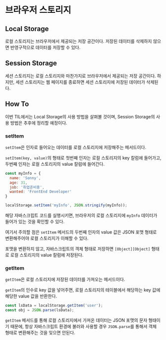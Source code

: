 # 브라우저 스토리지
## Local Storage

로컬 스토리지는 브라우저에서 제공되는 저장 공간이다. 저장된 데이터를 삭제하지 않으면 반영구적으로 데이터를 저장할 수 있다. 

## Session Storage

세션 스토리지는 로컬 스토리지와 마찬가지로 브라우저에서 제공되는 저장 공간이다. 하지만, 세션 스토리지는 웹 페이지를 종료하면 세션 스토리지에 저장된 데이터가 삭제된다.

## How To

이번 TIL에서는 Local Storage의 사용 방법을 살펴볼 것이며, Session Storage의 사용 방법은 추후에 정리할 예정이다.

### setItem

`setItem`은 인자로 들어오는 데이터를 로컬 스토리지에 저장해주는 메서드이다.

`setItem(key, value)`의 형태로 첫번째 인자는 로컬 스토리지의 key 칼럼에 들어가고, 두번째 인자는 로컬 스토리지의 value 칼럼에 들어간다.

```js
const myInfo = {
  name: 'Sonny',
  age: 31,
  job: '취업준비중',
  wanted: 'FrontEnd Developer'
}

localStorage.setItem('myInfo', JSON.stringify(myInfo));
```

해당 자바스크립트 코드를 실행시키면, 브라우저의 로컬 스토리지에 `myInfo` 데이터가 들어가 있는 것을 확인할 수 있다. 

여기서 주의할 점은 `setItem` 메서드의 두번째 인자의 value 값은 JSON 포맷 형태로 변환해주어야 로컬 스토리지가 이해할 수 있다. 

포맷을 변환하지 않고, 자바스크립트의 객체 형태로 저장하면 `[Object][Object]` 형태로 로컬 스토리지의 value 칼럼에 저장된다.

### getItem

`getItem`은 로컬 스토리지에 저장된 데이터를 가져오는 메서드이다.

`getItem`의 인수로 key 값을 넣어주면, 로컬 스토리지의 테이블에서 해당하는 key 값에 해당한 value 값을 반환한다.

```js
const lsData = localStorage.getItem('user');
const obj = JSON.parse(lsData);
```

`getItem` 메서드를 통해 로컬 스토리지에서 가져온 데이터는 JSON 포맷의 문자 형태이기 때문에, 항상 자바스크립트 환경에 불러와 사용할 경우 `JSON.parse`를 통해서 객체 형태로 변환해주는 것을 잊으면 안된다. 
